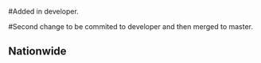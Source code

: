 #Added in developer.

#Second change to be commited to developer and then merged to master.

## Nationwide
